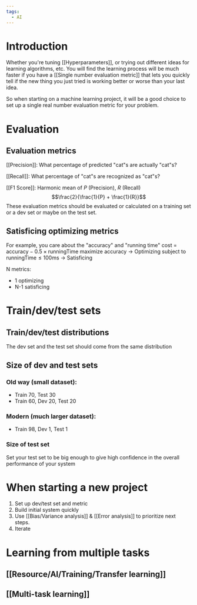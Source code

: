 ```yaml
---
tags:
  - AI
---
```


# Introduction
Whether you're tuning [[Hyperparameters]], or trying out different ideas for learning algorithms, etc. You will find the learning process will be much faster if you have a [[Single number evaluation metric]] that lets you quickly tell if the new thing you just tried is working better or worse than your last idea.

So when starting on a machine learning project, it will be a good choice to set up a single real number evaluation metric for your problem.

# Evaluation
## Evaluation metrics

[[Precision]]: What percentage of predicted "cat"s are actually "cat"s?

[[Recall]]: What percentage of "cat"s are recognized as "cat"s?

[[F1 Score]]: Harmonic mean of $P$ (Precision), $R$ (Recall)
$$\frac{2}{\frac{1}{P} + \frac{1}{R}}$$
These evaluation metrics should be evaluated or calculated on a training set or a dev set or maybe on the test set.


## Satisficing optimizing metrics
For example, you care about the "accuracy" and "running time"
$\text{cost = accuracy} - 0.5 \times \text{runningTime}$
maximize accuracy -> Optimizing
subject to $\text{runningTime} \leq 100\text{ms}$ -> Satisficing

N metrics:
- 1 optimizing
- N-1 satisficing


# Train/dev/test sets
## Train/dev/test distributions
The dev set and the test set should come from the same distribution

## Size of dev and test sets

### Old way (small dataset):
- Train 70, Test 30
- Train 60, Dev 20, Test 20
### Modern (much larger dataset):
- Train 98, Dev 1, Test 1

### Size of test set
Set your test set to be big enough to give high confidence in the overall performance of your system


# When starting a new project
1. Set up dev/test set and metric
2. Build initial system quickly
3. Use [[Bias/Variance analysis]] & [[Error analysis]] to prioritize next steps.
4. Iterate


# Learning from multiple tasks
## [[Resource/AI/Training/Transfer learning]]
## [[Multi-task learning]]


